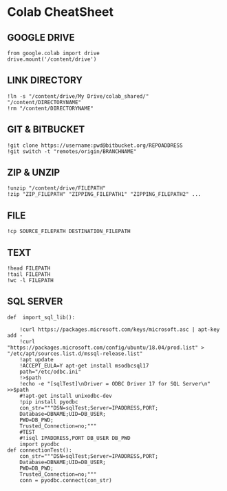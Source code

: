 # Colab CheatSheet

## GOOGLE DRIVE

	from google.colab import drive
	drive.mount('/content/drive') 
	
## LINK DIRECTORY
	!ln -s "/content/drive/My Drive/colab_shared/"  "/content/DIRECTORYNAME"
	!rm "/content/DIRECTORYNAME"
	
## GIT & BITBUCKET 

	!git clone https://username:pwd@bitbucket.org/REPOADDRESS
	!git switch -t "remotes/origin/BRANCHNAME"

## ZIP & UNZIP

	!unzip "/content/drive/FILEPATH"
	!zip "ZIP_FILEPATH"	"ZIPPING_FILEPATH1" "ZIPPING_FILEPATH2" ...
	
## FILE
	!cp SOURCE_FILEPATH DESTINATION_FILEPATH

## TEXT 

	!head FILEPATH
	!tail FILEPATH
	!wc -l FILEPATH
	
## SQL SERVER
	def  import_sql_lib():

		!curl https://packages.microsoft.com/keys/microsoft.asc | apt-key add -
		!curl "https://packages.microsoft.com/config/ubuntu/18.04/prod.list" > "/etc/apt/sources.list.d/mssql-release.list"
		!apt update
		!ACCEPT_EULA=Y apt-get install msodbcsql17
		path="/etc/odbc.ini"
		!>$path
		!echo -e "[sqlTest]\nDriver = ODBC Driver 17 for SQL Server\n" >>$path
		#!apt-get install unixodbc-dev
		!pip install pyodbc
		con_str="""DSN=sqlTest;Server=IPADDRESS,PORT;
		Database=DBNAME;UID=DB_USER;
		PWD=DB_PWD;
		Trusted_Connection=no;"""
		#TEST 
		#!isql IPADDRESS,PORT DB_USER DB_PWD
		import pyodbc
	def connectionTest():
		con_str="""DSN=sqlTest;Server=IPADDRESS,PORT;
		Database=DBNAME;UID=DB_USER;
		PWD=DB_PWD;
		Trusted_Connection=no;"""
		conn = pyodbc.connect(con_str)
	
